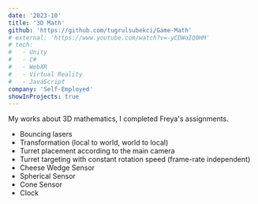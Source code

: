 ```yaml
---
date: '2023-10'
title: '3D Math'
github: 'https://github.com/tugrulsubekci/Game-Math'
# external: 'https://www.youtube.com/watch?v=-yCDWoIQ0HM'
# tech:
#   - Unity
#   - C#
#   - WebXR
#   - Virtual Reality
#   - JavaScript
company: 'Self-Employed'
showInProjects: true
---
```


My works about 3D mathematics, I completed Freya's assignments.

- Bouncing lasers
- Transformation (local to world, world to local)
- Turret placement according to the main camera
- Turret targeting with constant rotation speed (frame-rate independent)
- Cheese Wedge Sensor
- Spherical Sensor
- Cone Sensor
- Clock

